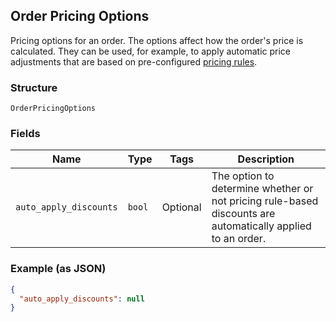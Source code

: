## Order Pricing Options

Pricing options for an order. The options affect how the order's price is calculated.
They can be used, for example, to apply automatic price adjustments that are based on pre-configured
[pricing rules](https://developer.squareup.com/docs/reference/square/objects/CatalogPricingRule).

### Structure

`OrderPricingOptions`

### Fields

| Name | Type | Tags | Description |
|  --- | --- | --- | --- |
| `auto_apply_discounts` | `bool` | Optional | The option to determine whether or not pricing rule-based discounts are automatically applied to an order. |

### Example (as JSON)

```json
{
  "auto_apply_discounts": null
}
```

